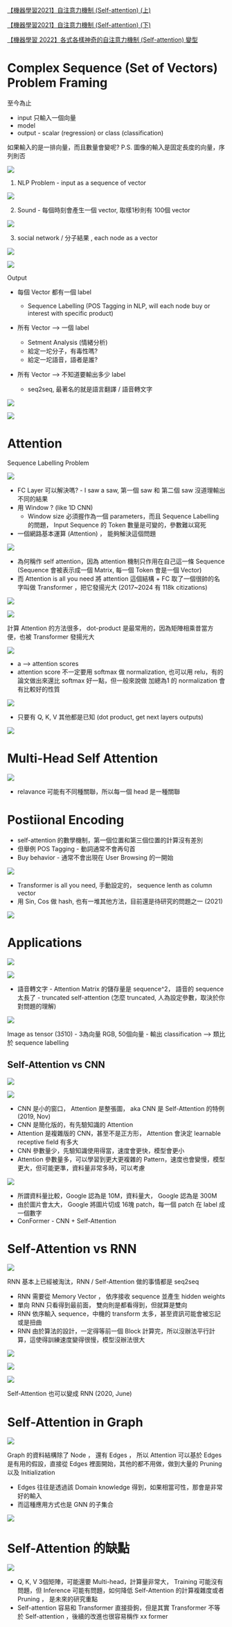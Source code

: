 [【機器學習2021】自注意力機制 (Self-attention) (上)](https://www.youtube.com/watch?v=hYdO9CscNes)

[【機器學習2021】自注意力機制 (Self-attention) (下)](https://www.youtube.com/watch?v=gmsMY5kc-zw)

[【機器學習 2022】各式各樣神奇的自注意力機制 (Self-attention) 變型](https://www.youtube.com/watch?v=yHoAq1IT_og)

# Complex Sequence (Set of Vectors) Problem Framing

至今為止 
* input 只輸入一個向量 
* model
* output - scalar (regression) or class (classification)

如果輸入的是一排向量，而且數量會變呢?
P.S. 圖像的輸入是固定長度的向量，序列則否

<img src='./assets/sa_7.png'></img>

1. NLP Problem - input as a sequence of vector

<img src='./assets/sa_8.png'></img>

2. Sound - 每個時刻會產生一個 vector, 取樣1秒則有 100個 vector

<img src='./assets/sa_9.png'></img>

3. social network / 分子結果 , each node as a vector

<img src='./assets/sa_10.png'></img>

<img src='./assets/sa_11.png'></img>

Output

* 每個 Vector 都有一個 label
  * Sequence Labelling (POS Tagging in NLP, will each node buy or interest with specific product)

* 所有 Vector --> 一個 label
  * Setment Analysis (情緒分析)
  * 給定一坨分子，有毒性嗎?
  * 給定一坨語音，語者是誰?

* 所有 Vector --> 不知道要輸出多少 label
  * seq2seq, 最著名的就是語言翻譯 / 語音轉文字


<img src='./assets/sa_13.png'></img>

<img src='./assets/sa_12.png'></img>

# Attention

Sequence Labelling Problem

<img src='./assets/sa_1.png'></img>

* FC Layer 可以解決嗎? - I saw a saw, 第一個 saw 和 第二個 saw 沒道理輸出不同的結果
* 用 Window ? (like 1D CNN)
  * Window size 必須握作為一個 parameters，而且 Sequence Labelling 的問題， Input Sequence 的 Token 數量是可變的，參數難以寫死
* 一個網路基本運算 (Attention) ， 能夠解決這個問題

<img src='./assets/sa_2.png'></img>

* 為何稱作 self attention，因為 attention 機制只作用在自己這一條 Sequence (Sequence 會被表示成一個 Matrix, 每一個 Token 會是一個 Vector)
* 而 Attention is all you need 將 attention 這個結構 + FC 取了一個很帥的名字叫做 Transformer ，把它發揚光大 (2017~2024 有 118k citizations)

<img src='./assets/sa_3.png'></img>

<img src='./assets/sa_4.png'></img>

計算 Attention 的方法很多， dot-product 是最常用的，因為矩陣相乘昔當方便，也被 Transformer 發揚光大

<img src='./assets/sa_5.png'></img>

* a --> attention scores
* attention score 不一定要用 softmax 做 normalization, 也可以用 relu，有的論文做出來還比 softmax 好一點，但一般來說做 加總為1 的 normalization 會有比較好的性質

<img src='./assets/sa_6.png'></img>

* 只要有 Q, K, V 其他都是已知 (dot product, get next layers outputs)

<img src='./assets/sa_14.png'></img>

# Multi-Head Self Attention

<img src='./assets/sa_15.png'></img>

* relavance 可能有不同種關聯，所以每一個 head 是一種關聯

# Postiional Encoding

* self-attention 的數學機制，第一個位置和第三個位置的計算沒有差別
* 但舉例 POS Tagging - 動詞通常不會再句首
* Buy behavior - 通常不會出現在 User Browsing 的一開始

<img src='./assets/sa_16.png'></img>

* Transformer is all you need, 手動設定的， sequence lenth as column vector
* 用 Sin, Cos 做 hash, 也有一堆其他方法，目前還是待研究的問題之一 (2021)

<img src='./assets/sa_17.png'></img>

# Applications

<img src='./assets/sa_18.png'></img>


<img src='./assets/sa_20.png'></img>

* 語音轉文字 - Attention Matrix 的儲存量是 sequence^2， 語音的 sequence 太長了 - truncated self-attention (怎麼 truncated, 人為設定參數，取決於你對問題的理解)

<img src='./assets/sa_21.png'></img>

Image as tensor (3*5*10) - 3為向量 RGB, 50個向量 - 輸出  classification --> 類比於 sequence labelling

## Self-Attention vs CNN

<img src='./assets/sa_22.png'></img>

<img src='./assets/sa_23.png'></img>

* CNN 是小的窗口， Attention 是整張圖， aka CNN 是 Self-Attention 的特例 (2019, Nov)
* CNN 是簡化版的，有先驗知識的 Attention
* Attention 是複雜版的 CNN，甚至不是正方形， Attention 會決定 learnable receptive field 有多大
* CNN 參數量少，先驗知識使用得當，速度會更快，模型會更小
* Attention 參數量多，可以學習到更大更複雜的 Pattern，速度也會變慢，模型更大，但可能更準，資料量非常多時，可以考慮

<img src='./assets/sa_24.png'></img>

* 所謂資料量比較，Google 認為是 10M，資料量大， Google 認為是 300M
* 由於圖片會太大， Google 將圖片切成 16塊 patch，每一個 patch 在 label 成一個數字
* ConFormer - CNN + Self-Attention


# Self-Attention vs RNN

<img src='./assets/sa_25.png'></img>

RNN 基本上已經被淘汰，RNN / Self-Attention 做的事情都是 seq2seq

* RNN 需要從 Memory Vector ， 依序接收 sequence 並產生 hidden weights
* 單向 RNN 只看得到最前面， 雙向則是都看得到，但就算是雙向
* RNN 依序輸入 sequence，中機的 transform 太多，甚至資訊可能會被忘記或是扭曲
* RNN 由於算法的設計，一定得等前一個 Block 計算完，所以沒辦法平行計算，這使得訓練速度變得很慢，模型沒辦法很大

<img src='./assets/sa_26.png'></img>

<img src='./assets/sa_27.png'></img>

<img src='./assets/sa_28.png'></img>

Self-Attention 也可以變成 RNN (2020, June)

# Self-Attention in Graph

<img src='./assets/sa_29.png'></img>

Graph 的資料結構除了 Node ， 還有 Edges ， 所以 Attention 可以基於 Edges 是有用的假設，直接從 Edges 裡面開始，其他的都不用做，做到大量的 Pruning 以及 Initialization

* Edges 往往是透過該 Domain knowledge 得到，如果相當可性，那會是非常好的輸入
* 而這種應用方式也是 GNN 的子集合

<img src='./assets/sa_30.png'></img>

# Self-Attention 的缺點


<img src='./assets/sa_30.png'></img>

* Q, K, V 3個矩陣，可能還要 Multi-head，計算量非常大， Training 可能沒有問題，但 Inference 可能有問題，如何降低 Self-Attention 的計算複雜度或者 Pruning ， 是未來的研究重點
* Self-attention 容易和 Transformer 直接掛鉤，但是其實 Transformer 不等於 Self-attention ，後續的改進也很容易稱作 xx former